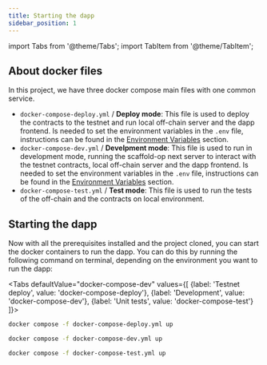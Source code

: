 ```yaml
---
title: Starting the dapp
sidebar_position: 1
---
```


import Tabs from '@theme/Tabs';
import TabItem from '@theme/TabItem';

## About docker files

In this project, we have three docker compose main files with one common service.

-   `docker-compose-deploy.yml` / **Deploy mode**: This file is used to deploy the contracts to the testnet and run local off-chain server and the dapp frontend. Is needed to set the environment variables in the `.env` file, instructions can be found in the [Environment Variables](./prerequisites#environment-variables) section.
-   `docker-compose-dev.yml` / **Develpment mode**: This file is used to run in development mode, running the scaffold-op next server to interact with the testnet contracts, local off-chain server and the dapp frontend. Is needed to set the environment variables in the `.env` file, instructions can be found in the [Environment Variables](./prerequisites#environment-variables) section.
-   `docker-compose-test.yml` / **Test mode**: This file is used to run the tests of the off-chain and the contracts on local environment.

## Starting the dapp

Now with all the prerequisites installed and the project cloned, you can start the docker containers to run the dapp. You can do this by running the following command on terminal, depending on the environment you want to run the dapp:

<Tabs defaultValue="docker-compose-dev" values={[
{label: 'Testnet deploy', value: 'docker-compose-deploy'},
{label: 'Development', value: 'docker-compose-dev'},
{label: 'Unit tests', value: 'docker-compose-test'}
]}>

<TabItem value="docker-compose-deploy">

```bash
docker compose -f docker-compose-deploy.yml up
```

</TabItem>

<TabItem value="docker-compose-dev">

```bash
docker compose -f docker-compose-dev.yml up
```

</TabItem>

<TabItem value="docker-compose-test">

```bash
docker compose -f docker-compose-test.yml up
```

</TabItem>
</Tabs>
